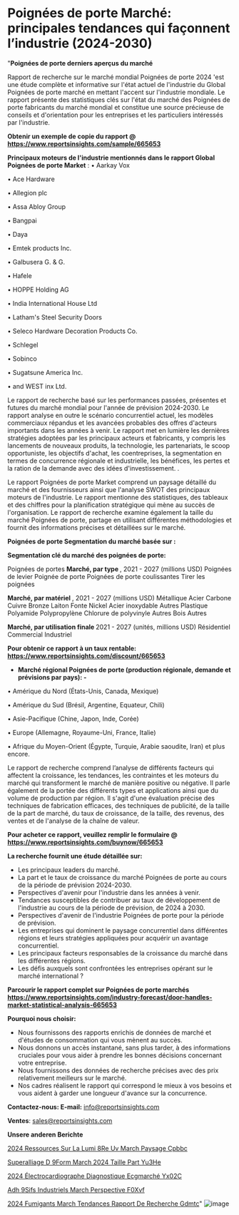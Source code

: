# Poignées de porte Marché: principales tendances qui façonnent l’industrie (2024-2030)

"<strong>Poignées de porte derniers aperçus du marché</strong>

Rapport de recherche sur le marché mondial Poignées de porte 2024 'est une étude complète et informative sur l'état actuel de l'industrie du Global Poignées de porte marché en mettant l'accent sur l'industrie mondiale. Le rapport présente des statistiques clés sur l'état du marché des Poignées de porte fabricants du marché mondial et constitue une source précieuse de conseils et d'orientation pour les entreprises et les particuliers intéressés par l'industrie.

<strong>Obtenir un exemple de copie du rapport @ <a href=https://www.reportsinsights.com/sample/665653>https://www.reportsinsights.com/sample/665653</a></strong>

<strong>Principaux moteurs de l'industrie mentionnés dans le rapport Global Poignées de porte Market</strong> :
• Aarkay Vox

• Ace Hardware

• Allegion plc

• Assa Abloy Group

• Bangpai

• Daya

• Emtek products Inc.

• Galbusera G. & G.

• Hafele

• HOPPE Holding AG

• India International House Ltd

• Latham's Steel Security Doors

• Seleco Hardware Decoration Products Co.

• Schlegel

• Sobinco

• Sugatsune America Inc.

• and WEST inx Ltd.

Le rapport de recherche basé sur les performances passées, présentes et futures du marché mondial pour l'année de prévision 2024-2030. Le rapport analyse en outre le scénario concurrentiel actuel, les modèles commerciaux répandus et les avancées probables des offres d'acteurs importants dans les années à venir. Le rapport met en lumière les dernières stratégies adoptées par les principaux acteurs et fabricants, y compris les lancements de nouveaux produits, la technologie, les partenariats, le scoop opportuniste, les objectifs d'achat, les coentreprises, la segmentation en termes de concurrence régionale et industrielle, les bénéfices, les pertes et la ration de la demande avec des idées d'investissement. .

Le rapport Poignées de porte Market comprend un paysage détaillé du marché et des fournisseurs ainsi que l'analyse SWOT des principaux moteurs de l'industrie. Le rapport mentionne des statistiques, des tableaux et des chiffres pour la planification stratégique qui mène au succès de l'organisation. Le rapport de recherche examine également la taille du marché Poignées de porte, partage en utilisant différentes méthodologies et fournit des informations précises et détaillées sur le marché.

<strong>Poignées de porte Segmentation du marché basée sur :</strong>

<strong> Segmentation clé du marché des poignées de porte: </strong>

Poignées de portes <strong> Marché, par type </strong>, 2021 - 2027 (millions USD)
Poignées de levier
Poignée de porte
Poignées de porte coulissantes
Tirer les poignées

<strong> Marché, par matériel </strong>, 2021 - 2027 (millions USD)
Métallique
Acier Carbone
Cuivre
Bronze
Laiton
Fonte
Nickel
Acier inoxydable
Autres
Plastique
Polyamide
Polypropylène
Chlorure de polyvinyle
Autres
Bois
Autres

<strong> Marché, par utilisation finale </strong> 2021 - 2027 (unités, millions USD)
Résidentiel
Commercial
Industriel

<strong>Pour obtenir ce rapport à un taux rentable: <a href=https://www.reportsinsights.com/discount/665653>https://www.reportsinsights.com/discount/665653</a></strong>
<ul>
  <li><strong>Marché régional Poignées de porte (production régionale, demande et prévisions par pays): -</strong></li>
</ul>
• Amérique du Nord (États-Unis, Canada, Mexique)

• Amérique du Sud (Brésil, Argentine, Equateur, Chili)

• Asie-Pacifique (Chine, Japon, Inde, Corée)

• Europe (Allemagne, Royaume-Uni, France, Italie)

• Afrique du Moyen-Orient (Égypte, Turquie, Arabie saoudite, Iran) et plus encore.

Le rapport de recherche comprend l’analyse de différents facteurs qui affectent la croissance, les tendances, les contraintes et les moteurs du marché qui transforment le marché de manière positive ou négative. Il parle également de la portée des différents types et applications ainsi que du volume de production par région. Il s'agit d'une évaluation précise des techniques de fabrication efficaces, des techniques de publicité, de la taille de la part de marché, du taux de croissance, de la taille, des revenus, des ventes et de l'analyse de la chaîne de valeur.

<strong>Pour acheter ce rapport, veuillez remplir le formulaire @   <a href=https://www.reportsinsights.com/buynow/665653>https://www.reportsinsights.com/buynow/665653</a></strong>

<strong>La recherche fournit une étude détaillée sur:</strong>
<ul>
  <li>Les principaux leaders du marché.</li>
  <li>La part et le taux de croissance du marché Poignées de porte au cours de la période de prévision 2024-2030.</li>
  <li>Perspectives d'avenir pour l'industrie dans les années à venir.</li>
  <li>Tendances susceptibles de contribuer au taux de développement de l'industrie au cours de la période de prévision, de 2024 à 2030.</li>
  <li>Perspectives d'avenir de l'industrie Poignées de porte pour la période de prévision.</li>
  <li>Les entreprises qui dominent le paysage concurrentiel dans différentes régions et leurs stratégies appliquées pour acquérir un avantage concurrentiel.</li>
  <li>Les principaux facteurs responsables de la croissance du marché dans les différentes régions.</li>
  <li>Les défis auxquels sont confrontées les entreprises opérant sur le marché international ?</li>
</ul>

<strong>Parcourir le rapport complet sur Poignées de porte marchés <a href=https://www.reportsinsights.com/industry-forecast/door-handles-market-statistical-analysis-665653>https://www.reportsinsights.com/industry-forecast/door-handles-market-statistical-analysis-665653</a></strong>

<strong>Pourquoi nous choisir:</strong>
<ul>
  <li>Nous fournissons des rapports enrichis de données de marché et d'études de consommation qui vous mènent au succès.</li>
  <li>Nous donnons un accès instantané, sans plus tarder, à des informations cruciales pour vous aider à prendre les bonnes décisions concernant votre entreprise.</li>
  <li>Nous fournissons des données de recherche précises avec des prix relativement meilleurs sur le marché.</li>
  <li>Nos cadres réalisent le rapport qui correspond le mieux à vos besoins et vous aident à garder une longueur d'avance sur la concurrence.</li>
</ul>
<strong>Contactez-nous:
</strong><strong>E-mail:</strong> <a href=mailto:info@reportsinsights.com>info@reportsinsights.com</a>

<strong>Ventes</strong>: <a href=mailto:sales@reportsinsights.com>sales@reportsinsights.com</a>

<strong>Unsere anderen Berichte</strong>

<a href=https://www.linkedin.com/pulse/2024-ressources-sur-la-lumi%C3%A8re-uv-march%C3%A9-paysage-cpbbc/>2024 Ressources Sur La Lumi 8Re Uv March Paysage Cpbbc</a>

<a href=https://www.linkedin.com/pulse/superalliage-d%C3%A9form%C3%A9-march%C3%A9-2024-taille-part-yu3he/>Superalliage D 9Form March 2024 Taille Part Yu3He</a>

<a href=https://www.linkedin.com/pulse/2024-électrocardiographe-diagnostique-ecgmarché-yx02c/>2024 Électrocardiographe Diagnostique Ecgmarché Yx02C</a>

<a href=https://www.linkedin.com/pulse/adh%C3%A9sifs-industriels-march%C3%A9-perspective-f0xvf/>Adh 9Sifs Industriels March Perspective F0Xvf</a>

<a href=https://www.linkedin.com/pulse/2024-fumigants-march%C3%A9-tendances-rapport-de-recherche-gdmtc/>2024 Fumigants March Tendances Rapport De Recherche Gdmtc</a>"
![image](https://github.com/daminid12/RImarketdynamics/assets/158430485/0fd65aea-4862-4c95-b11d-c2516b47c473)
